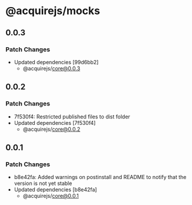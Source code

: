 # @acquirejs/mocks

## 0.0.3

### Patch Changes

- Updated dependencies [99d6bb2]
  - @acquirejs/core@0.0.3

## 0.0.2

### Patch Changes

- 7f530f4: Restricted published files to dist folder
- Updated dependencies [7f530f4]
  - @acquirejs/core@0.0.2

## 0.0.1

### Patch Changes

- b8e42fa: Added warnings on postinstall and README to notify that the version is not yet stable
- Updated dependencies [b8e42fa]
  - @acquirejs/core@0.0.1

